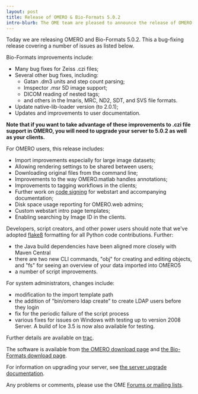 ```yaml
---
layout: post
title: Release of OMERO & Bio-Formats 5.0.2
intro-blurb: The OME team are pleased to announce the release of OMERO & Bio-Formats 5.0.2
---
```

Today we are releasing OMERO and Bio-Formats 5.0.2. This a bug-fixing
release covering a number of issues as listed below.

Bio-Formats improvements include:

- Many bug fixes for Zeiss .czi files;
- Several other bug fixes, including:
    - Gatan .dm3 units and step count parsing;
    - Imspector .msr 5D image support;
    - DICOM reading of nested tags;
    - and others in the Imaris, MRC, ND2, SDT, and SVS file formats.
- Update native-lib-loader version (to 2.0.1);
- Updates and improvements to user documentation.


**Note that if you want to take advantage of these improvements to
.czi file support in OMERO, you will need to upgrade your server to
5.0.2 as well as your clients.**


For OMERO users, this release includes:
    
- Import improvements especially for large image datasets;
- Allowing rendering settings to be shared between users; 
- Downloading original files from the command line;
- Improvements to the way OMERO.matlab handles annotations;
- Improvements to tagging workflows in the clients;
- Further work on [code signing](http://www.openmicroscopy.org/site/support/omero5/sysadmins/server-webstart-codesigning.html) for webstart and accompanying documentation;
- Disk space usage reporting for OMERO.web admins;
- Custom webstart intro page templates;
- Enabling searching by Image ID in the clients.

Developers, script creators, and other power users should note that
we've adopted [flake8](https://pypi.python.org/pypi/flake8) formatting
for all Python code contributions. Further:

- the Java build dependencies have been aligned more closely with Maven Central
- there are two new CLI commands, "obj" for creating and editing objects, and "fs" for seeing an overview of your data imported into OMERO5
- a number of script improvements.

For system administrators, changes include:

- modification to the import template path
- the addition of "bin/omero ldap create" to create LDAP users before they login
- fix for the periodic failure of the script process
- various fixes for issues on Windows with testing up to version 2008 Server. A build of Ice 3.5 is now also available for testing.


Further details are available on
[trac](https://trac.openmicroscopy.org.uk/ome/milestone/5.0.2).


The software is available from [the OMERO download
page](http://downloads.openmicroscopy.org/omero/5.0.2/) and [the
Bio-Formats download
page](http://downloads.openmicroscopy.org/bio-formats/5.0.2/).


For information on upgrading your server, see [the server upgrade
documentation](http://www.openmicroscopy.org/site/support/omero5/sysadmins/server-upgrade.html).


Any problems or comments, please use the OME [Forums or mailing
lists](http://www.openmicroscopy.org/site/community).
